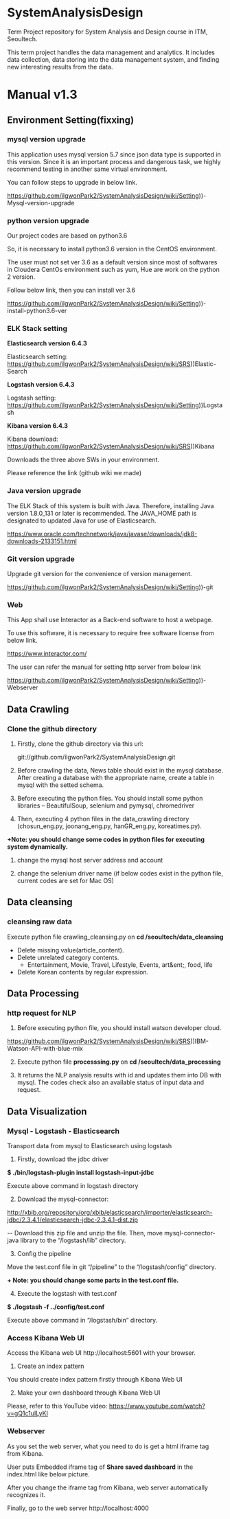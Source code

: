 # SystemAnalysisDesign
Term Project repository for System Analysis and Design course in ITM, Seoultech.

This term project handles the data management and analytics. It includes data collection, data storing into the data management system, and finding new interesting results from the data.

# Manual v1.3
## Environment Setting(fixxing)
### mysql version upgrade
This application uses mysql version 5.7 since json data type is supported in this version.
Since it is an important process and dangerous task, we highly recommend testing in another same virtual environment.

You can follow steps to upgrade in below link.

https://github.com/ilgwonPark2/SystemAnalysisDesign/wiki/Setting))-Mysql-version-upgrade

### python version upgrade
Our project codes are based on python3.6

So, it is necessary to install python3.6 version in the CentOS environment.

The user must not set ver 3.6 as a default version since most of softwares in Cloudera CentOs environment such as yum, Hue are work on the python 2 version.

Follow below link, then you can install ver 3.6

https://github.com/ilgwonPark2/SystemAnalysisDesign/wiki/Setting))-install-python3.6-ver 

### ELK Stack setting
**Elasticsearch version 6.4.3**

Elasticsearch setting: https://github.com/ilgwonPark2/SystemAnalysisDesign/wiki/SRS))Elastic-Search

**Logstash version 6.4.3**

Logstash setting: 
https://github.com/ilgwonPark2/SystemAnalysisDesign/wiki/Setting))Logstash 

**Kibana version 6.4.3**

Kibana download: 
https://github.com/ilgwonPark2/SystemAnalysisDesign/wiki/SRS))Kibana

Downloads the three above SWs in your environment.

Please reference the link (github wiki we made)

### Java version upgrade
The ELK Stack of this system is built with Java. Therefore, installing Java version 1.8.0_131 or later is recommended. The JAVA_HOME path is designated to updated Java for use of Elasticsearch.

https://www.oracle.com/technetwork/java/javase/downloads/jdk8-downloads-2133151.html 

### Git version upgrade
Upgrade git version for the convenience of version management.

https://github.com/ilgwonPark2/SystemAnalysisDesign/wiki/Setting))-git 

### Web
This App shall use Interactor as a Back-end software to host a webpage.

To use this software, it is necessary to require free software license from below link.

https://www.interactor.com/ 

The user can refer the manual for setting http server from below link

https://github.com/ilgwonPark2/SystemAnalysisDesign/wiki/Setting))-Webserver 

## Data Crawling
### Clone the github directory
1. Firstly, clone the github directory via this url: 

      git://github.com/ilgwonPark2/SystemAnalysisDesign.git

2. Before crawling the data, News table should exist in the mysql database. After creating a database with the appropriate name, create a table in mysql with the setted schema.

3. Before executing the python files. You should install some python libraries – BeautifulSoup, selenium and pymysql, chromedriver

4. Then, executing 4 python files in the data_crawling directory (chosun_eng.py, joonang_eng.py, hanGR_eng.py, koreatimes.py).

**+Note: you should change some codes in python files for executing system dynamically.**

1. change the mysql host server address and account

2. change the selenium driver name
(if below codes exist in the python file, current codes are set for Mac OS)

## Data cleansing
### cleansing raw data
Execute python file crawling_cleansing.py on **cd /seoultech/data_cleansing**
+ Delete missing value(article_content).
+ Delete unrelated category contents.
  * Entertainment, Movie, Travel, Lifestyle, Events, art&ent;, food, life
+ Delete Korean contents by regular expression.

## Data Processing
### http request for NLP
1. Before executing python file, you should install watson developer cloud.

https://github.com/ilgwonPark2/SystemAnalysisDesign/wiki/SRS))IBM-Watson-API-with-blue-mix 

2. Execute python file **processsing.py** on **cd /seoultech/data_processing**

3. It returns the NLP analysis results with id and updates them into DB with mysql. The codes check also an available status of input data and request. 

## Data Visualization
### Mysql - Logstash - Elasticsearch
Transport data from mysql to Elasticsearch using logstash
1. Firstly, download the jdbc driver

**$ ./bin/logstash-plugin install logstash-input-jdbc**

Execute above command in logstash directory

2. Download the mysql-connector:

http://xbib.org/repository/org/xbib/elasticsearch/importer/elasticsearch-jdbc/2.3.4.1/elasticsearch-jdbc-2.3.4.1-dist.zip  

-- Download this zip file and unzip the file. Then, move mysql-connector-java library to the “/logstash/lib” directory.

3. Config the pipeline

Move the test.conf file in git “/pipeline” to the “/logstash/config” directory.

**+ Note: you should change some parts in the test.conf file.**

4. Execute the logstash with test.conf

**$ ./logstash -f ../config/test.conf**

Execute above command in “/logstash/bin” directory.

### Access Kibana Web UI
Access the Kibana web UI http://localhost:5601 with your browser.

1. Create an index pattern

You should create index pattern firstly through Kibana Web UI 

2. Make your own dashboard through Kibana Web UI

Please, refer to this YouTube video: https://www.youtube.com/watch?v=gQ1c1uILyKI 

### Webserver

As you set the web server, what you need to do is get a html iframe tag from Kibana.

User puts Embedded iframe tag of **Share saved dashboard** in the index.html like below picture.

After you change the iframe tag from Kibana, web server automatically recognizes it.

Finally, go to the web server http://localhost:4000 
